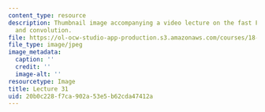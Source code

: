 ```yaml
---
content_type: resource
description: Thumbnail image accompanying a video lecture on the fast Fourier transform
  and convolution.
file: https://ol-ocw-studio-app-production.s3.amazonaws.com/courses/18-085-computational-science-and-engineering-i-fall-2008/20b0c228f7ca902a53e5b62cda47412a_31.jpg
file_type: image/jpeg
image_metadata:
  caption: ''
  credit: ''
  image-alt: ''
resourcetype: Image
title: Lecture 31
uid: 20b0c228-f7ca-902a-53e5-b62cda47412a
---
```

